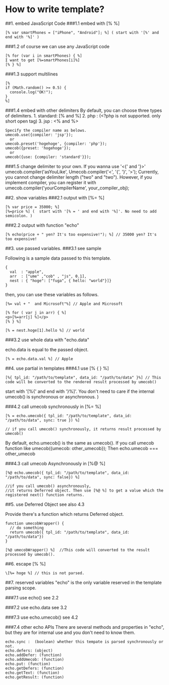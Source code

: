 How to write template?
======================


##1. embed JavaScript Code
###1.1 embed with [% %]

    [% var smartPhones = ["iPhone", "Android"]; %] ( start with '[%' and end with '%]' )


###1.2 of course we can use any JavaScript code

    [% for (var i in smartPhones) { %]
    I want to get [%=smartPhones[i]%]
    [% } %]


###1.3 support multilines

    [% 
    if (Math.random() >= 0.5) {
      console.log("OK!");
    }
    %]


###1.4 embed with other delimiters
    By default, you can choose three types of delimiters.
    1. standard: [%  and  %]
    2. php     : <?  and  ?>  (<?php is not supported. only short open tag)
    3. jsp     : <%  and  %>

    Specify the compiler name as belows.
    umecob.use({compiler: 'jsp'});
      or 
    umecob.preset('hogehoge', {compiler: 'php'});
    umecob({preset: 'hogehoge'});
      or
    umecob({use: {compiler: 'standard'}});


###1.5 change delimiter to your own.
    If you wanna use '<{' and '}>'
    umecob.compiler('asYouLike', Umecob.compiler('<', '{', '}', '>');
    Currently, you cannot change delimiter length ("two" and "two").
    However, if you implement compiler, you can register it with
      umecob.compiler('yourCompilerName', your_compiler_obj);


##2. show variables
###2.1 output with [%= %]

    [% var price = 35000; %]
    [%=price %] (  start with '[% = ' and end with '%]'. No need to add semicolon. )


###2.2 output with function "echo"

    [% echo(price + " yen? It's too expensive!"); %] // 35000 yen? It's too expensive!



##3. use passed variables.
###3.1 see sample

Following is a sample data passed to this template.

    {
      val  : "apple",
      arr  : ["ume" ,"cob" , "js", 0.1],
      nest : { "hoge": ["fuga", { hello: "world"}]}
    }

then, you can use these variables as follows.

    [%= val + "  and Microsoft"%] // Apple and Microsoft

    [% for ( var j in arr) { %]
    <p>[%=arr[j] %]</p>
    [% } %]

    [% = nest.hoge[1].hello %] // world


###3.2 use whole data with "echo.data"

echo.data is equal to the passed object.

    [% = echo.data.val %] // Apple


##4. use partial in templates
###4.1 use [% { } %]

    [%{ tpl_id: "/path/to/template", data_id: "/path/to/data" }%] // This code will be converted to the rendered result processed by umecob()

start with '[%{' and end with '}%]'.
You don't need to care if the internal umecob() is synchronous or asynchronous. )


###4.2 call umecob synchronously in [%= %]

    [% = echo.umecob({ tpl_id: "/path/to/template", data_id: "/path/to/data", sync: true }) %] 

    // if you call umecob() synchronously, it returns result processed by umecob() 

By default, echo.umecob() is the same as umecob().
If you call umecob function like 
    umecob({umecob: other_umecob});
Then echo.umecob === other_umecob

###4.3 call umecob Asynchronously in [%@ %]

    [%@ echo.umecob({ tpl_id: "/path/to/template", data_id: "/path/to/data", sync: false}) %] 

    //if you call umecob() asynchronously, 
    //it returns Deferred object. Then use [%@ %] to get a value which the registered next() function returns.


##5. use Deferred Object
see also 4.3

Provide there's a function which returns Deferred object.

    function umecobWrapper() {
      // do something
      return umecob({ tpl_id: "/path/to/template", data_id: "/path/to/data"})
    }

    [%@ umecobWrapper() %]  //This code will converted to the result processed by umecob().



##6. escape [% %]

    \[%= hoge %] // this is not parsed.


##7. reserved variables
"echo" is the only variable reserved in the template parsing scope.


###7.1 use echo()
see 2.2


###7.2 use echo.data
see 3.2

###7.3 use echo.umecob()
see 4.2

###7.4 other echo APIs
There are several methods and properties in "echo",
but they are for internal use and you don't need to know them.

    echo.sync :  (boolean) whether this tempate is parsed synchronously or not.
    echo.defers: (object)
    echo.addDefer: (function)
    echo.addUmecob: (function)
    echo.put: (function)
    echo.getDefers: (function)
    echo.getText: (function)
    echo.getResult: (function)
